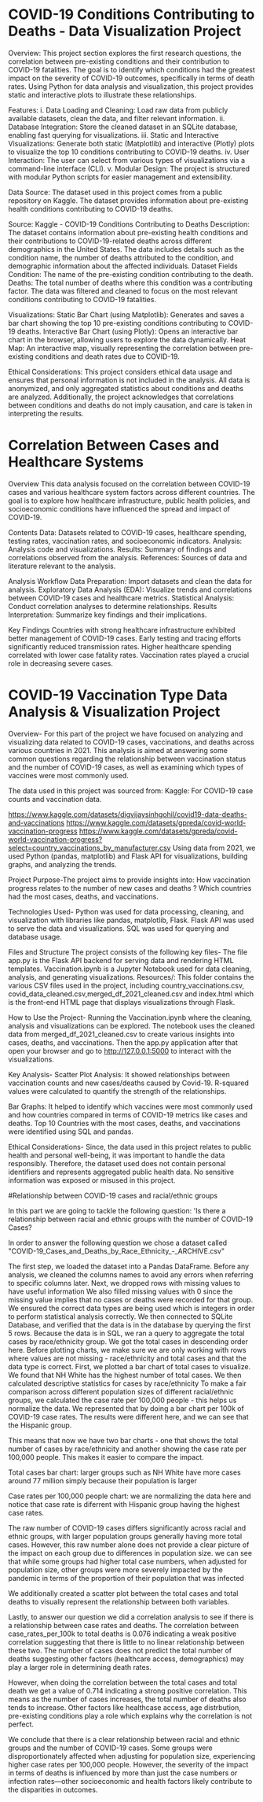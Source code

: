 # COVID-19 Conditions Contributing to Deaths - Data Visualization Project

Overview: 
This project section explores the first research questions, the correlation between pre-existing conditions and their contribution to COVID-19 fatalities. The goal is to identify which conditions had the greatest impact on the severity of COVID-19 outcomes, specifically in terms of death rates. Using Python for data analysis and visualization, this project provides static and interactive plots to illustrate these relationships.

Features: 
i. Data Loading and Cleaning: Load raw data from publicly available datasets, clean the data, and filter relevant information.
ii. Database Integration: Store the cleaned dataset in an SQLite database, enabling fast querying for visualizations.
iii. Static and Interactive Visualizations: Generate both static (Matplotlib) and interactive (Plotly) plots to visualize the top 10 conditions contributing to COVID-19 deaths.
iv. User Interaction: The user can select from various types of visualizations via a command-line interface (CLI).
v. Modular Design: The project is structured with modular Python scripts for easier management and extensibility.


Data Source: 
The dataset used in this project comes from a public repository on Kaggle. The dataset provides information about pre-existing health conditions contributing to COVID-19 deaths.

Source: Kaggle - COVID-19 Conditions Contributing to Deaths
Description: The dataset contains information about pre-existing health conditions and their contributions to COVID-19-related deaths across different demographics in the United States. The data includes details such as the condition name, the number of deaths attributed to the condition, and demographic information about the affected individuals.
Dataset Fields
Condition: The name of the pre-existing condition contributing to the death.
Deaths: The total number of deaths where this condition was a contributing factor.
The data was filtered and cleaned to focus on the most relevant conditions contributing to COVID-19 fatalities.

Visualizations: 
Static Bar Chart (using Matplotlib): Generates and saves a bar chart showing the top 10 pre-existing conditions contributing to COVID-19 deaths.
Interactive Bar Chart (using Plotly): Opens an interactive bar chart in the browser, allowing users to explore the data dynamically.
Heat Map: An interactive map, visually representing the correlation between pre-existing conditions and death rates due to COVID-19. 

Ethical Considerations: 
This project considers ethical data usage and ensures that personal information is not included in the analysis. All data is anonymized, and only aggregated statistics about conditions and deaths are analyzed. Additionally, the project acknowledges that correlations between conditions and deaths do not imply causation, and care is taken in interpreting the results.

# Correlation Between Cases and Healthcare Systems
Overview
This data analysis focused on the correlation between COVID-19 cases and various healthcare system factors across different countries. The goal is to explore how healthcare infrastructure, public health policies, and socioeconomic conditions have influenced the spread and impact of COVID-19.

Contents
Data: Datasets related to COVID-19 cases, healthcare spending, testing rates, vaccination rates, and socioeconomic indicators.
Analysis: Analysis code and visualizations.
Results: Summary of findings and correlations observed from the analysis.
References: Sources of data and literature relevant to the analysis.

Analysis Workflow
Data Preparation: Import datasets and clean the data for analysis.
Exploratory Data Analysis (EDA): Visualize trends and correlations between COVID-19 cases and healthcare metrics.
Statistical Analysis: Conduct correlation analyses to determine relationships.
Results Interpretation: Summarize key findings and their implications.

Key Findings
Countries with strong healthcare infrastructure exhibited better management of COVID-19 cases.
Early testing and tracing efforts significantly reduced transmission rates.
Higher healthcare spending correlated with lower case fatality rates.
Vaccination rates played a crucial role in decreasing severe cases.

# COVID-19 Vaccination Type Data Analysis & Visualization Project
Overview- For this part of the project we have focused on analyzing and visualizing data related to COVID-19 cases, vaccinations, and deaths across various countries in 2021. 
This analysis is aimed at answering some common questions regarding the relationship between vaccination status and the number of COVID-19 cases, as well as examining which types of vaccines were most commonly used.

The data used in this project was sourced from: Kaggle: For COVID-19 case counts and vaccination data.

https://www.kaggle.com/datasets/digvijaysinhgohil/covid19-data-deaths-and-vaccinations
https://www.kaggle.com/datasets/gpreda/covid-world-vaccination-progress
https://www.kaggle.com/datasets/gpreda/covid-world-vaccination-progress?select=country_vaccinations_by_manufacturer.csv
Using data from 2021, we used Python (pandas, matplotlib) and Flask API for visualizations, building graphs, and analyzing the trends.

Project Purpose-The project aims to provide insights into:
How vaccination progress relates to the number of new cases and deaths ?
Which countries had the most cases, deaths, and vaccinations.

Technologies Used- Python was used for data processing, cleaning, and visualization with libraries like pandas, matplotlib, Flask.
Flask API was used to serve the data and visualizations.
SQL was used for querying and database usage.

Files and Structure
The project consists of the following key files- The file app.py is the Flask API backend for serving data and rendering HTML templates.
Vaccination.ipynb is a Jupyter Notebook used for data cleaning, analysis, and generating visualizations.
Resources/: This folder contains the various CSV files used in the project, including country_vaccinations.csv, covid_data_cleaned.csv,merged_df_2021_cleaned.csv
and index.html which is the front-end HTML page that displays visualizations through Flask.

How to Use the Project- Running the Vaccination.ipynb where the cleaning, analysis and visualizations can be explored.
The notebook uses the cleaned data from merged_df_2021_cleaned.csv to create various insights into cases, deaths, and vaccinations.
Then the app.py application after that open your browser and go to http://127.0.0.1:5000 to interact with the visualizations.

Key Analysis-
Scatter Plot Analysis: It showed relationships between vaccination counts and new cases/deaths caused by Covid-19. 
R-squared values were calculated to quantify the strength of the relationships.

Bar Graphs: It helped to identify which vaccines were most commonly used and how countries compared in terms of COVID-19 metrics like cases and deaths.
Top 10 Countries with the most cases, deaths, and vaccinations were identified using SQL and pandas.

Ethical Considerations- Since, the data used in this project relates to public health and personal well-being, it was important to handle the data responsibly.
Therefore, the dataset used does not contain personal identifiers and represents aggregated public health data.
No sensitive information was exposed or misused in this project.

#Relationship between COVID-19 cases and racial/ethnic groups 

In this part we are going to tackle the following question:
'Is there a relationship between racial and ethnic groups with the number of COVID-19 Cases? 

In order to answer the following question we chose a dataset called "COVID-19_Cases_and_Deaths_by_Race_Ethnicity_-_ARCHIVE.csv"

The first step, we loaded the dataset into a Pandas DataFrame. 
Before any analysis, we cleaned the columns names to avoid any errors when referring to specific columns later. 
Next, we dropped rows with missing values to have useful information 
We also filled missing values with 0 since the missing value implies that no cases or deaths were recorded for that group. 
We ensured the correct data types are being used which is integers in order to perform statistical analysis correctly. 
We then connected to SQLite Database, and verified that the data is in the database by querying the first 5 rows.
Because the data is in SQL, we ran a query to aggregate the total cases by race/ethnicity group. We got the total cases in descending order here. 
Before plotting charts, we make sure we are only working with rows where values are not missing - race/ethnicity and total cases and that the data type is correct. 
First, we plotted a bar chart of total cases to visualize. We found that NH White has the highest number of total cases. 
We then calculated descriptive statistics for cases by race/ethnicity
To make a fair comparison across different population sizes of different racial/ethnic groups, we calculated the case rate per 100,000 people - this helps us normalize the data. We represented that by doing a bar chart per 100k of COVID-19 case rates. The results were different here, and we can see that the Hispanic group.

This means that now we have two bar charts - one that shows the total number of cases by race/ethnicity and another showing the case rate per 100,000 people. This makes it easier to compare the impact. 


Total cases bar chart: larger groups such as NH White have more cases around 77 million simply because their population is larger 

Case rates per 100,000 people chart: we are normalizing the data here and notice that case rate is diferrent with Hispanic group having the highest case rates. 

The raw number of COVID-19 cases differs significantly across racial and ethnic groups, with larger population groups generally having more total cases. 
However, this raw number alone does not provide a clear picture of the impact on each group due to differences in population size. 
we can see that while some groups had higher total case numbers, when adjusted for population size, other groups were more severely impacted by the pandemic in terms of the proportion of their population that was infected

We additionally created a scatter plot between the total cases and total deaths to visually represent the relationship between both variables. 

Lastly, to answer our question we did a correlation analysis to see if there is a relationship between case rates and deaths. The correlation between case_rates_per_100k to total deaths is 0.076 indicating a weak positive correlation suggesting that there is little to no linear relationship between these two. The number of cases does not predict the total number of deaths suggesting other factors (healthcare access, demographics) may play a larger role in determining death rates.

However, when doing the correlation between the total cases and total death we get a value of 0.714 indicating a strong positive correlation. This means as the number of cases increases, the total number of deaths also tends to increase. Other factors like healthcase access, age distrbution, pre-existing conditions play a role which explains why the correlation is not perfect.

We conclude that there is a clear relationship between racial and ethnic groups and the number of COVID-19 cases. Some groups were disproportionately affected when adjusting for population size, experiencing higher case rates per 100,000 people. However, the severity of the impact in terms of deaths is influenced by more than just the case numbers or infection rates—other socioeconomic and health factors likely contribute to the disparities in outcomes.
